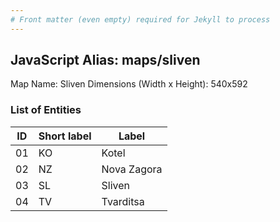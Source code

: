 ```yaml
---
# Front matter (even empty) required for Jekyll to process
---
```


## JavaScript Alias: maps/sliven

Map Name: Sliven
Dimensions (Width x Height): 540x592





### List of Entities

ID | Short label | Label
---|---|---|
01|KO|Kotel
02|NZ|Nova Zagora
03|SL|Sliven
04|TV|Tvarditsa

